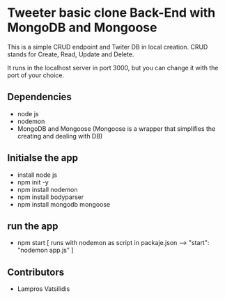 # Tweeter basic clone Back-End with MongoDB and Mongoose 
This is a simple CRUD endpoint and Twiter DB in local creation. 
CRUD stands for Create, Read, Update and Delete.

It runs in the localhost server in port 3000, but you can change it with the port of your choice.


## Dependencies
- node js
- nodemon
- MongoDB and Mongoose (Mongoose is a wrapper that simplifies the creating and dealing with DB)



## Initialse the app
- install node js
- npm init -y
- npm install nodemon
- npm install bodyparser
- npm install mongodb mongoose

## run the app
- npm start 
    [ runs with nodemon as script in packaje.json --> "start": "nodemon app.js" ] 


## Contributors
- Lampros Vatsilidis 